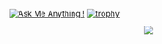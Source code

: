 [![Ask Me Anything !](https://img.shields.io/badge/Ask%20me-anything-1abc9c.svg)](https://GitHub.com/xahurs/xahurs)
[![trophy](https://github-profile-trophy.vercel.app/?username=xahurs)](https://github.com/xahurs/github-profile-trophy)
<p align="center">
  <a href="https://skillicons.dev">
    <img src="https://skillicons.dev/icons?i=git,RoR,PHP,Mysql,Codeigniter,Laravel,yii,Javascript,Ajax,HTML,CSS,Bootstrap" />
  </a>
</p>
